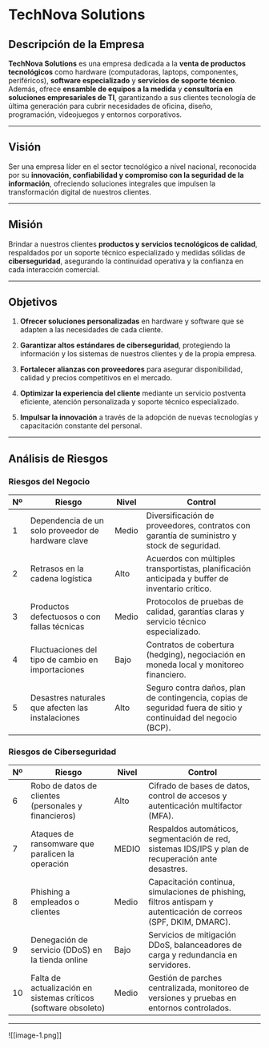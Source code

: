 # TechNova Solutions

## Descripción de la Empresa
**TechNova Solutions** es una empresa dedicada a la **venta de productos tecnológicos** como hardware (computadoras, laptops, componentes, periféricos), **software especializado** y **servicios de soporte técnico**.  
Además, ofrece **ensamble de equipos a la medida** y **consultoría en soluciones empresariales de TI**, garantizando a sus clientes tecnología de última generación para cubrir necesidades de oficina, diseño, programación, videojuegos y entornos corporativos.  

---

##  Visión
Ser una empresa líder en el sector tecnológico a nivel nacional, reconocida por su **innovación, confiabilidad y compromiso con la seguridad de la información**, ofreciendo soluciones integrales que impulsen la transformación digital de nuestros clientes.  

---

##  Misión
Brindar a nuestros clientes **productos y servicios tecnológicos de calidad**, respaldados por un soporte técnico especializado y medidas sólidas de **ciberseguridad**, asegurando la continuidad operativa y la confianza en cada interacción comercial.  

---

##  Objetivos 

1. **Ofrecer soluciones personalizadas** en hardware y software que se adapten a las necesidades de cada cliente. 

2. **Garantizar altos estándares de ciberseguridad**, protegiendo la información y los sistemas de nuestros clientes y de la propia empresa.  

3. **Fortalecer alianzas con proveedores** para asegurar disponibilidad, calidad y precios competitivos en el mercado.  

4. **Optimizar la experiencia del cliente** mediante un servicio postventa eficiente, atención personalizada y soporte técnico especializado.  

5. **Impulsar la innovación** a través de la adopción de nuevas tecnologías y capacitación constante del personal.  

---

##  Análisis de Riesgos

### Riesgos del Negocio
| Nº  | Riesgo                                             | Nivel | Control                                                                                                        |
| --- | -------------------------------------------------- | ----- | -------------------------------------------------------------------------------------------------------------- |
| 1   | Dependencia de un solo proveedor de hardware clave | Medio | Diversificación de proveedores, contratos con garantía de suministro y stock de seguridad.                     |
| 2   | Retrasos en la cadena logística                    | Alto  | Acuerdos con múltiples transportistas, planificación anticipada y buffer de inventario crítico.                |
| 3   | Productos defectuosos o con fallas técnicas        | Medio | Protocolos de pruebas de calidad, garantías claras y servicio técnico especializado.                           |
| 4   | Fluctuaciones del tipo de cambio en importaciones  | Bajo  | Contratos de cobertura (hedging), negociación en moneda local y monitoreo financiero.                          |
| 5   | Desastres naturales que afecten las instalaciones  | Alto  | Seguro contra daños, plan de contingencia, copias de seguridad fuera de sitio y continuidad del negocio (BCP). |

### Riesgos de Ciberseguridad
| Nº  | Riesgo                                                          | Nivel | Control                                                                                                          |
| --- | --------------------------------------------------------------- | ----- | ---------------------------------------------------------------------------------------------------------------- |
| 6   | Robo de datos de clientes (personales y financieros)            | Alto  | Cifrado de bases de datos, control de accesos y autenticación multifactor (MFA).                                 |
| 7   | Ataques de ransomware que paralicen la operación                | MEDIO | Respaldos automáticos, segmentación de red, sistemas IDS/IPS y plan de recuperación ante desastres.              |
| 8   | Phishing a empleados o clientes                                 | Medio | Capacitación continua, simulaciones de phishing, filtros antispam y autenticación de correos (SPF, DKIM, DMARC). |
| 9   | Denegación de servicio (DDoS) en la tienda online               | Bajo  | Servicios de mitigación DDoS, balanceadores de carga y redundancia en servidores.                                |
| 10  | Falta de actualización en sistemas críticos (software obsoleto) | Medio | Gestión de parches centralizada, monitoreo de versiones y pruebas en entornos controlados.                       |

---

![[image-1.png]]